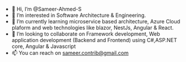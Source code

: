 - 👋 Hi, I’m @Sameer-Ahmed-S
- 👀 I’m interested in Software Architecture & Engineering.
- 🌱 I’m currently learning microservice based architecture, Azure Cloud plaform and web technologies like blazor, NestJs, Angular & React.
- 💞️ I’m looking to collaborate on Framework development, Web application development (Backend and Frontend) using C#,ASP.NET core, Angular & Javascript
- 📫 You can reach on sameer.contrib@gmail.com

<!---
Sameer-Ahmed-S/Sameer-Ahmed-S is a ✨ special ✨ repository because its `README.md` (this file) appears on your GitHub profile.
You can click the Preview link to take a look at your changes.
--->
